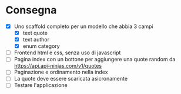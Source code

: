 # Consegna

- [x] Uno scaffold completo per un modello che abbia 3 campi
  - [x] text quote
  - [x] text author
  - [x] enum category

- [ ] Frontend html e css, senza uso di javascript
- [ ] Pagina index con un bottone per aggiungere una quote random da https://api.api-ninjas.com/v1/quotes
- [ ] Paginazione e ordinamento nella index
- [ ] La quote deve essere scaricata asicronamente
- [ ] Testare l'applicazione
